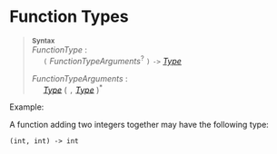 # Function Types

> **<sup>Syntax</sup>**\
> _FunctionType_ :\
> &nbsp;&nbsp;&nbsp;&nbsp; `(` _FunctionTypeArguments_<sup>?</sup> `)` `->` [_Type_](/type_system/index.md) 
>
> _FunctionTypeArguments_ :\
> &nbsp;&nbsp;&nbsp;&nbsp; [_Type_](/type_system/index.md) ( `,` [_Type_](/type_system/index.md) )<sup>*</sup>

Example:

A function adding two integers together may have the following type:

```
(int, int) -> int
```

